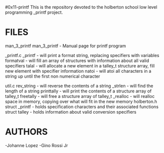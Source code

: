 #0x11-printf
This is the repository devoted to the holberton school low level programming _printf project.


FILES
=====
man_3_printf
	man_3_printf - Manual page for printf program

_printf.c
	_printf - will print a format string, replacing specifiers with variables
	formatval - will fill an array of structures with information about all valid specifiers
	talal - will allocate a new element in a talley_t structure array, fill new element with specifier information
	natoi - will atoi all characters in a string up until the first non numerical character

util.c
	rev_string - will reverse the contents of a string
	_strlen - will find the length of a string
	printtally - will print the contents of a structure array of talley_t
	freetally - will free a structure array of talley_t
	_realloc - will realloc space in memory, copying over what will fit in the new memory
holberton.h
	struct _printf - holds specification characters and their associated functions
	struct talley - holds information about valid conversion specifiers

AUTHORS
=======
-Johanne Lopez
-Gino Rossi Jr
